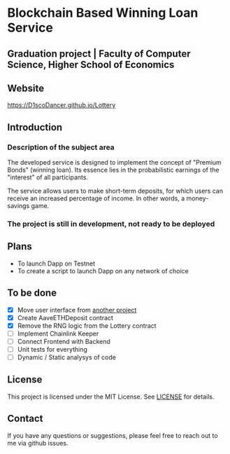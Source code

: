 # Blockchain Based Winning Loan Service 
## Graduation project | Faculty of Computer Science, Higher School of Economics

## Website
https://D1scoDancer.github.io/Lottery

## Introduction
### Description of the subject area
The developed service is designed to implement the concept of "Premium Bonds" (winning loan). Its essence lies in the probabilistic earnings of the "interest" of all participants.

The service allows users to make short-term deposits, for which users can receive an increased percentage of income. In other words, a money-savings game.

### **The project is still in development, not ready to be deployed**

## Plans
- To launch Dapp on Testnet
- To create a script to launch Dapp on any network of choice

## To be done
- [x] Move user interface from [another project](https://github.com/D1scoDancer/lottery-ui)
- [x] Create AaveETHDeposit contract
- [x] Remove the RNG logic from the Lottery contract
- [ ] Implement Chainlink Keeper
- [ ] Connect Frontend with Backend
- [ ] Unit tests for everything
- [ ] Dynamic / Static analysys of code 

## License
This project is licensed under the MIT License. See [LICENSE](LICENSE) for details.

## Contact
If you have any questions or suggestions, please feel free to reach out to me via github issues.
